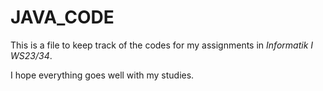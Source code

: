 # JAVA_CODE
This is a file to keep track of the codes for my assignments in *Informatik I WS23/34*.

I hope everything goes well with my studies.
